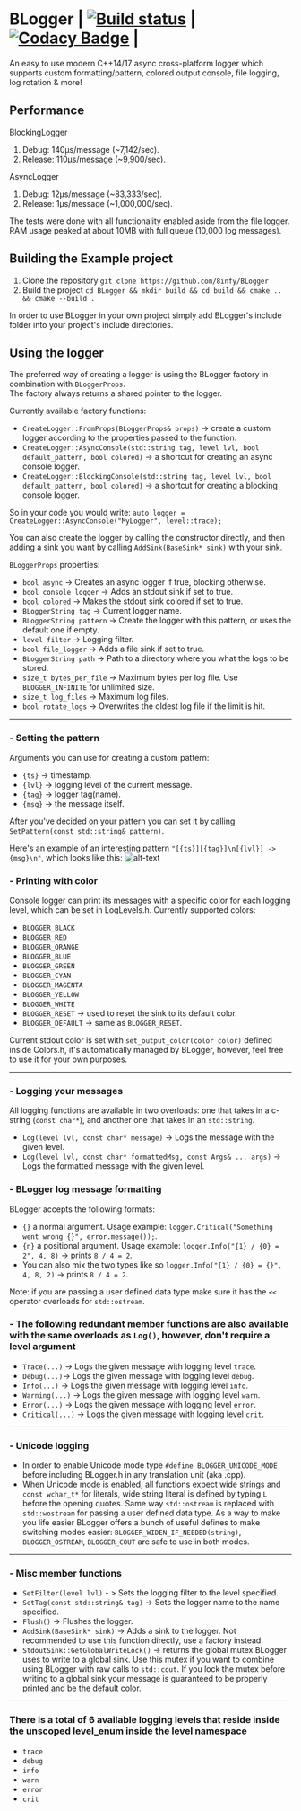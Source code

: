 # BLogger | [![Build status](https://ci.appveyor.com/api/projects/status/nbwtd4mu4cjmnjcm?svg=true)](https://ci.appveyor.com/project/8infy/blogger) | [![Codacy Badge](https://api.codacy.com/project/badge/Grade/19f939802f724ad4a53854068325f0a3)](https://www.codacy.com/app/8infy/BLogger?utm_source=github.com&amp;utm_medium=referral&amp;utm_content=8infy/BLogger&amp;utm_campaign=Badge_Grade) |

An easy to use modern C++14/17 async cross-platform logger which supports custom formatting/pattern, colored output console, file logging, log rotation & more!

## Performance
BlockingLogger
1. Debug: 140μs/message (~7,142/sec).
2. Release: 110μs/message (~9,900/sec).  

AsyncLogger
1. Debug: 12μs/message (~83,333/sec).
2. Release: 1μs/message (~1,000,000/sec).

The tests were done with all functionality enabled aside from the file logger.  
RAM usage peaked at about 10MB with full queue (10,000 log messages).

## Building the Example project
1. Clone the repository `git clone https://github.com/8infy/BLogger`
2. Build the project `cd BLogger && mkdir build && cd build && cmake .. && cmake --build .` 

In order to use BLogger in your own project simply add BLogger's include folder into your project's include directories.
## Using the logger  
The preferred way of creating a logger is using the BLogger factory in combination with `BLoggerProps`.  
The factory always returns a shared pointer to the logger.  

Currently available factory functions:
-   `CreateLogger::FromProps(BLoggerProps& props)` -> create a custom logger according to the properties passed to the function.
-   `CreateLogger::AsyncConsole(std::string tag, level lvl, bool default_pattern, bool colored)` -> a shortcut for creating an async console logger.
-   `CreateLogger::BlockingConsole(std::string tag, level lvl, bool default_pattern, bool colored)` -> a shortcut for creating a blocking console logger.

So in your code you would write: `auto logger = CreateLogger::AsyncConsole("MyLogger", level::trace);`  

You can also create the logger by calling the constructor directly, and then adding a sink you want by calling `AddSink(BaseSink* sink)` with your sink.

`BLoggerProps` properties:
-   `bool async` -> Creates an async logger if true, blocking otherwise.
-   `bool console_logger` -> Adds an stdout sink if set to true.
-   `bool colored` -> Makes the stdout sink colored if set to true.
-   `BLoggerString tag` -> Current logger name.
-   `BLoggerString pattern` -> Create the logger with this pattern, or uses the default one if empty.
-   `level filter` -> Logging filter.
-   `bool file_logger` -> Adds a file sink if set to true.
-   `BLoggerString path` -> Path to a directory where you what the logs to be stored.
-   `size_t bytes_per_file` -> Maximum bytes per log file. Use `BLOGGER_INFINITE` for unlimited size.
-   `size_t log_files` -> Maximum log files.
-   `bool rotate_logs` -> Overwrites the oldest log file if the limit is hit.

---
### - Setting the pattern  
Arguments you can use for creating a custom pattern:
-   `{ts}` -> timestamp.
-   `{lvl}` -> logging level of the current message.
-   `{tag}` -> logger tag(name).
-   `{msg}` -> the message itself.  

After you've decided on your pattern you can set it by calling `SetPattern(const std::string& pattern)`.

Here's an example of an interesting pattern `"[{ts}][{tag}]\n[{lvl}] -> {msg}\n"`, which looks like this:
![alt-text](https://i.ibb.co/w0yfBcL/BLogger.png)

### - Printing with color
Console logger can print its messages with a specific color for each logging level, which can be set in LogLevels.h.
Currently supported colors:
-   `BLOGGER_BLACK`
-   `BLOGGER_RED`
-   `BLOGGER_ORANGE`
-   `BLOGGER_BLUE`
-   `BLOGGER_GREEN`
-   `BLOGGER_CYAN`
-   `BLOGGER_MAGENTA`
-   `BLOGGER_YELLOW`
-   `BLOGGER_WHITE`
-   `BLOGGER_RESET` -> used to reset the sink to its default color.
-   `BLOGGER_DEFAULT` -> same as `BLOGGER_RESET`.

Current stdout color is set with `set_output_color(color color)` defined inside Colors.h, it's automatically managed by BLogger, however, feel free to use it for your own purposes.  

---
### - Logging your messages
All logging functions are available in two overloads: one that takes in a c-string (`const char*`), and another one that takes in an `std::string`.
-   `Log(level lvl, const char* message)` -> Logs the message with the given level.  
-   `Log(level lvl, const char* formattedMsg, const Args& ... args)` -> Logs the formatted message with the given level.

### - BLogger log message formatting
BLogger accepts the following formats:
-   `{}` a normal argument. Usage example: `logger.Critical("Something went wrong {}", error.message());`.
-   `{n}` a positional argument. Usage example: `logger.Info("{1} / {0} = 2", 4, 8)` -> prints `8 / 4 = 2`.
-   You can also mix the two types like so `logger.Info("{1} / {0} = {}", 4, 8, 2)` -> prints `8 / 4 = 2`.  

Note: if you are passing a user defined data type make sure it has the `<<` operator overloads for `std::ostream`.

### - The following redundant member functions are also available with the same overloads as `Log()`, however, don't require a level argument
-   `Trace(...)` -> Logs the given message with logging level `trace`.
-   `Debug(...)`-> Logs the given message with logging level `debug`.
-   `Info(...)` -> Logs the given message with logging level `info`.
-   `Warning(...)` -> Logs the given message with logging level `warn`.
-   `Error(...)` -> Logs the given message with logging level `error`.
-   `Critical(...)` -> Logs the given message with logging level `crit`.
--- 
### - Unicode logging  
-   In order to enable Unicode mode type `#define BLOGGER_UNICODE_MODE` before including BLogger.h in any translation unit (aka .cpp).  
-   When Unicode mode is enabled, all functions expect wide strings and `const wchar_t*` for literals, wide string literal is defined by typing `L` before the opening quotes. Same way `std::ostream` is replaced with `std::wostream` for passing a user defined data type. As a way to make you life easier BLogger offers a bunch of useful defines to make switching modes easier: `BLOGGER_WIDEN_IF_NEEDED(string)`, `BLOGGER_OSTREAM`, `BLOGGER_COUT` are safe to use in both modes. 
---
### - Misc member functions
-   `SetFilter(level lvl)` - > Sets the logging filter to the level specified.
-   `SetTag(const std::string& tag)` -> Sets the logger name to the name specified.
-   `Flush()` -> Flushes the logger.
-   `AddSink(BaseSink* sink)` -> Adds a sink to the logger. Not recommended to use this function directly, use a factory instead.
-   `StdoutSink::GetGlobalWriteLock()` -> returns the global mutex BLogger uses to write to a global sink. Use this mutex if you want to combine using BLogger with raw calls to `std::cout`. If you lock the mutex before writing to a global sink your message is guaranteed to be properly printed and be the default color.
---
### There is a total of 6 available logging levels that reside inside the unscoped level_enum inside the level namespace
-   `trace`
-   `debug`
-   `info`
-   `warn`
-   `error`
-   `crit`
